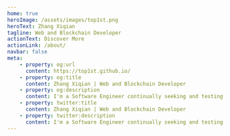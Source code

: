 ```yaml
---
home: true
heroImage: /assets/images/top1st.png
heroText: Zhang Xiqian
tagline: Web and Blockchain Developer
actionText: Discover More
actionLink: /about/
navbar: false
meta: 
    - property: og:url
      content: https://top1st.github.io/
    - property: og:title
      content: Zhang Xiqian | Web and Blockchain Developer
    - property: og:description
      content: I'm a Software Engineer continually seeking and testing new tools and opportunities for innovation.
    - property: twitter:title
      content: Zhang Xiqian | Web and Blockchain Developer
    - property: twitter:description
      content: I'm a Software Engineer continually seeking and testing new tools and opportunities for innovation.
---
```


<p class="social">
    <a href="https://github.com/top1st" target="_blank"><i class="fab fa-2x fa-github"></i></a> 
    <a href="https://telegram.me/xiqian88" target="_blank"><i class="fab fa-2x fa-telegram"></i></a> 
    <a href="https://www.linkedin.com/in/top1st" target="_blank"><i class="fab fa-2x fa-linkedin-in"></i></a>
    <a href="https://discord.gg/7a9upMtpAA" target="_blank"><i class="fab fa-2x fa-discord"></i></a>
    <a href="https://www.reddit.com/user/top1st" target="_blank"><i class="fab fa-2x fa-reddit"></i></a>
</p>
